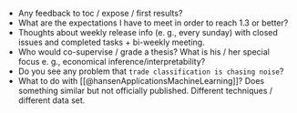 - Any feedback to toc / expose / first results?
- What are the expectations I have to meet in order to reach 1.3 or better?
- Thoughts about weekly release info (e. g., every sunday) with closed issues and completed tasks + bi-weekly meeting.
- Who would co-supervise / grade a thesis? What is his / her special focus e. g., economical inference/interpretability?
- Do you see any problem that `trade classification is chasing noise`?
- What to do with [[@hansenApplicationsMachineLearning]]? Does something similar but not officially published. Different techniques / different data set.
